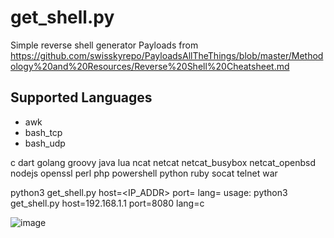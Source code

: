 # get_shell.py
Simple reverse shell generator
Payloads from https://github.com/swisskyrepo/PayloadsAllTheThings/blob/master/Methodology%20and%20Resources/Reverse%20Shell%20Cheatsheet.md

<h2>Supported Languages</h2>

<ul>
  <li>awk</li>
  <li>bash_tcp</li>
  <li>bash_udp</li>
</ul>
c 
dart
golang 
groovy 
java
lua
ncat
netcat
netcat_busybox
netcat_openbsd 
nodejs
openssl
perl
php
powershell
python
ruby
socat
telnet
war

python3 get_shell.py host=<IP_ADDR> port=<PORT> lang=<LANG>
usage: python3 get_shell.py host=192.168.1.1 port=8080 lang=c

![image](https://user-images.githubusercontent.com/49540886/146590906-bde47db6-01ef-4689-ba3e-e4083785bcd4.png)



